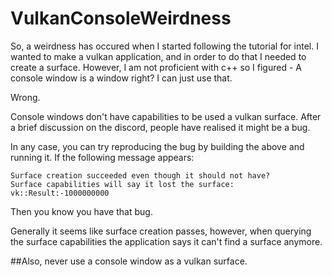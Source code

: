# VulkanConsoleWeirdness

So, a weirdness has occured when I started following the tutorial for intel.
I wanted to make a vulkan application, and in order to do that I needed to create a surface.
However, I am not proficient with c++ so I figured - A console window is a window right?
I can just use that.

Wrong.

Console windows don't have capabilities to be used a vulkan surface.
After a brief discussion on the discord, people have realised it might be a bug.

In any case, you can try reproducing the bug by building the above and running it.
If the following message appears:
```
Surface creation succeeded even though it should not have?
Surface capabilities will say it lost the surface:
vk::Result:-1000000000
```
Then you know you have that bug.

Generally it seems like surface creation passes, however, when querying the surface capabilities the application says it can't find a surface anymore.

##Also, never use a console window as a vulkan surface.
